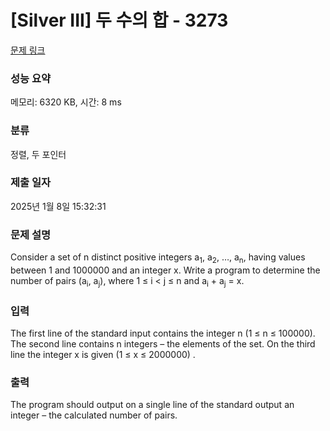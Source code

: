 # [Silver III] 두 수의 합 - 3273 

[문제 링크](https://www.acmicpc.net/problem/3273) 

### 성능 요약

메모리: 6320 KB, 시간: 8 ms

### 분류

정렬, 두 포인터

### 제출 일자

2025년 1월 8일 15:32:31

### 문제 설명

<p>Consider a set of n distinct positive integers a<sub>1</sub>, a<sub>2</sub>, …, a<sub>n</sub>, having values between 1 and 1000000 and an integer x. Write a program to determine the number of pairs (a<sub>i</sub>, a<sub>j</sub>), where 1 ≤ i < j ≤ n and a<sub>i</sub> + a<sub>j</sub> = x. </p>

### 입력 

 <p>The first line of the standard input contains the integer n (1 ≤ n ≤ 100000). The second line contains n integers – the elements of the set. On the third line the integer x is given (1 ≤ x ≤ 2000000) . </p>

### 출력 

 <p>The program should output on a single line of the standard output an integer – the calculated number of pairs. </p>

